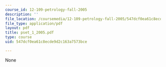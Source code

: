 ```yaml
---
course_id: 12-109-petrology-fall-2005
description: ''
file_location: /coursemedia/12-109-petrology-fall-2005/547dcf0ea61c8ecde9d2c163a7573bce_pset_1_2005.pdf
file_type: application/pdf
layout: pdf
title: pset_1_2005.pdf
type: course
uid: 547dcf0ea61c8ecde9d2c163a7573bce

---
```

None